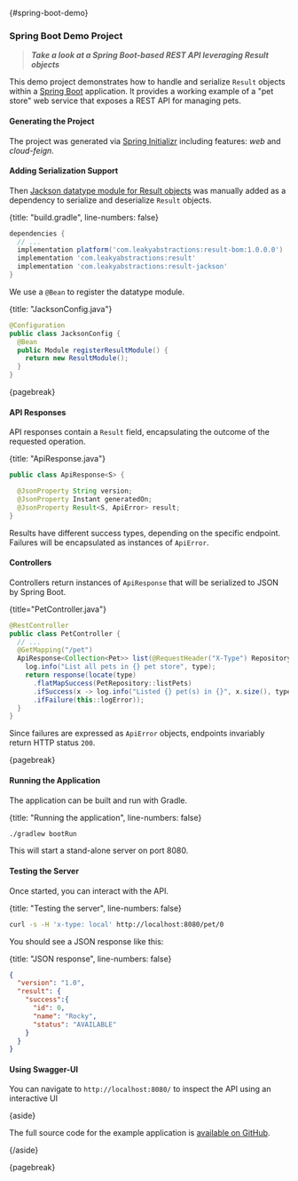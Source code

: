 
{#spring-boot-demo}
### Spring Boot Demo Project

> ***Take a look at a Spring Boot-based REST API leveraging Result objects***

This demo project demonstrates how to handle and serialize `Result` objects within a [Spring Boot](https://spring.io/projects/spring-boot) application. It provides a working example of a "pet store" web service that exposes a REST API for managing pets.


#### Generating the Project

The project was generated via [Spring Initializr](https://start.spring.io/) including features: *web* and *cloud-feign*.


#### Adding Serialization Support

Then [Jackson datatype module for Result objects](#jackson) was manually added as a dependency to serialize and deserialize `Result` objects.

{title: "build.gradle", line-numbers: false}
```groovy
dependencies {
  // ...
  implementation platform('com.leakyabstractions:result-bom:1.0.0.0')
  implementation 'com.leakyabstractions:result'
  implementation 'com.leakyabstractions:result-jackson'
}
```

We use a `@Bean` to register the datatype module.

{title: "JacksonConfig.java"}
```java
@Configuration
public class JacksonConfig {
  @Bean
  public Module registerResultModule() {
    return new ResultModule();
  }
}
```

{pagebreak}


#### API Responses

API responses contain a `Result` field, encapsulating the outcome of the requested operation.

{title: "ApiResponse.java"}
```java
public class ApiResponse<S> {

  @JsonProperty String version;
  @JsonProperty Instant generatedOn;
  @JsonProperty Result<S, ApiError> result;
}
```

Results have different success types, depending on the specific endpoint. Failures will be encapsulated as instances of `ApiError`.


#### Controllers

Controllers return instances of `ApiResponse` that will be serialized to JSON by Spring Boot.

{title="PetController.java"}
```java
@RestController
public class PetController {
  // ...
  @GetMapping("/pet")
  ApiResponse<Collection<Pet>> list(@RequestHeader("X-Type") RepositoryType type) {
    log.info("List all pets in {} pet store", type);
    return response(locate(type)
      .flatMapSuccess(PetRepository::listPets)
      .ifSuccess(x -> log.info("Listed {} pet(s) in {}", x.size(), type))
      .ifFailure(this::logError));
  }
}
```

Since failures are expressed as `ApiError` objects, endpoints invariably return HTTP status `200`.

{pagebreak}


#### Running the Application

The application can be built and run with Gradle.

{title: "Running the application", line-numbers: false}
```bash
./gradlew bootRun
```

This will start a stand-alone server on port 8080.


#### Testing the Server

Once started, you can interact with the API.

{title: "Testing the server", line-numbers: false}
```bash
curl -s -H 'x-type: local' http://localhost:8080/pet/0
```

You should see a JSON response like this:

{title: "JSON response", line-numbers: false}
```json
{
  "version": "1.0",
  "result": {
    "success":{
      "id": 0,
      "name": "Rocky",
      "status": "AVAILABLE"
    }
  }
}
```


#### Using Swagger-UI

You can navigate to `http://localhost:8080/` to inspect the API using an interactive UI

{aside}

The full source code for the example application is [available on GitHub](https://github.com/LeakyAbstractions/result-example-spring-boot).

{/aside}

{pagebreak}
